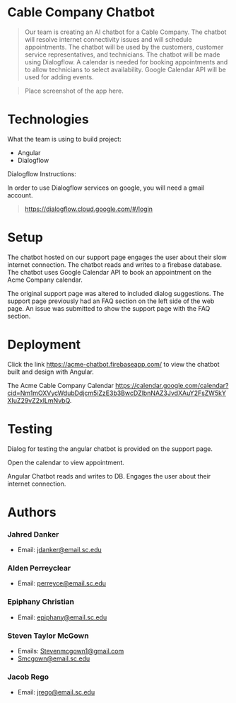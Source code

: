 # Cable Company Chatbot

> Our team is creating an AI chatbot for a Cable Company. The chatbot will resolve internet connectivity issues and will schedule appointments.
The chatbot will be used by the customers, customer service representatives, and technicians. 
The chatbot will be made using Dialogflow. A calendar is needed for booking appointments and to allow
technicians to select availability. Google Calendar API will be used for adding events.

> Place screenshot of the app here.

# Technologies

What the team is using to build project:

* Angular
* Dialogflow

Dialogflow Instructions:

In order to use Dialogflow services on google, you will need a gmail account.

> https://dialogflow.cloud.google.com/#/login

# Setup
The chatbot hosted on our support page engages the user about their slow internet connection. The chatbot reads and writes to a firebase database. The chatbot uses Google Calendar API to book an appointment on the Acme Company calendar. 

The original support page was altered to included dialog suggestions. The support page previously had an FAQ section on the left side of the web page. An issue was submitted to show the support page with the FAQ section.

# Deployment

Click the link https://acme-chatbot.firebaseapp.com/ to view the chatbot built and design with Angular.

The Acme Cable Company Calendar https://calendar.google.com/calendar?cid=Nm1mOXVycWdubDdjcm5iZzE3b3BwcDZlbnNAZ3JvdXAuY2FsZW5kYXIuZ29vZ2xlLmNvbQ.

# Testing

Dialog for testing the angular chatbot is provided on the support page.

Open the calendar to view appointment.

Angular Chatbot reads and writes to DB. Engages the user about their internet connection.

# Authors
### Jahred Danker
* Email: jdanker@email.sc.edu
### Alden Perreyclear
* Email: perreyce@email.sc.edu
### Epiphany Christian
* Email: epiphany@email.sc.edu
### Steven Taylor McGown
* Emails: Stevenmcgown1@gmail.com
* Smcgown@email.sc.edu
### Jacob Rego
* Email: jrego@email.sc.edu
